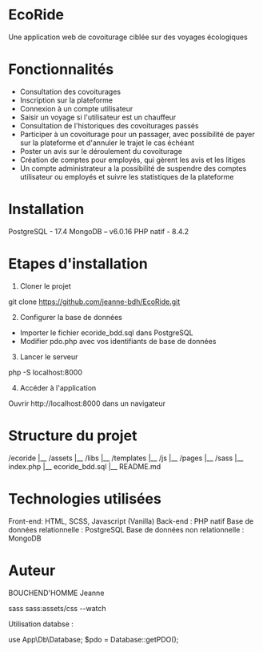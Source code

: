 # EcoRide

Une application web de covoiturage ciblée sur des voyages écologiques

# Fonctionnalités

- Consultation des covoiturages
- Inscription sur la plateforme
- Connexion à un compte utilisateur
- Saisir un voyage si l'utilisateur est un chauffeur
- Consultation de l'historiques des covoiturages passés
- Participer à un covoiturage pour un passager, avec possibilité de payer sur la plateforme et d'annuler le trajet le cas échéant
- Poster un avis sur le déroulement du covoiturage
- Création de comptes pour employés, qui gèrent les avis et les litiges
- Un compte administrateur a la possibilité de suspendre des comptes utilisateur ou employés et suivre les statistiques de la plateforme

# Installation

PostgreSQL - 17.4
MongoDB – v6.0.16
PHP natif - 8.4.2

# Etapes d'installation

1. Cloner le projet

git clone https://github.com/jeanne-bdh/EcoRide.git

2. Configurer la base de données

- Importer le fichier ecoride_bdd.sql dans PostgreSQL
- Modifier pdo.php avec vos identifiants de base de données

3. Lancer le serveur

php -S localhost:8000

4. Accéder à l'application

Ouvrir http://localhost:8000 dans un navigateur


# Structure du projet

/ecoride
|__ /assets
|__ /libs
|__ /templates
|__ /js
|__ /pages
|__ /sass
|__ index.php
|__ ecoride_bdd.sql
|__ README.md

# Technologies utilisées

Front-end: HTML, SCSS, Javascript (Vanilla)
Back-end : PHP natif
Base de données relationnelle : PostgreSQL
Base de données non relationnelle : MongoDB

# Auteur

BOUCHEND'HOMME Jeanne

sass sass:assets/css --watch


Utilisation databse :

use App\Db\Database;
$pdo = Database::getPDO();